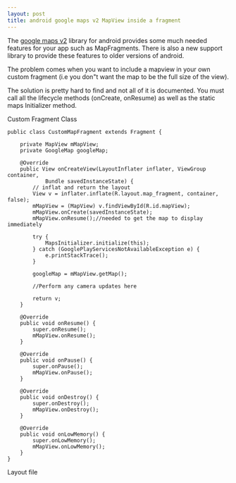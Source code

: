 ```yaml
---
layout: post
title: android google maps v2 MapView inside a fragment
---
```


The [google maps
v2](https://developers.google.com/maps/documentation/android/) library
for android provides some much needed features for your app such as
MapFragments. There is also a new support library to provide these
features to older versions of android.








The problem comes when you want to include a mapview in your own custom
fragment (i.e you don"t want the map to be the full size of the view).










The solution is pretty hard to find and not all of it is documented. You
must call all the lifecycle methods (onCreate, onResume) as well as the
static maps Initializer method.










Custom Fragment Class










    public class CustomMapFragment extends Fragment {
        
        private MapView mMapView;
        private GoogleMap googleMap;
        
        @Override
        public View onCreateView(LayoutInflater inflater, ViewGroup container, 
                Bundle savedInstanceState) {
            // inflat and return the layout
            View v = inflater.inflate(R.layout.map_fragment, container, false);
            mMapView = (MapView) v.findViewById(R.id.mapView);
            mMapView.onCreate(savedInstanceState);
            mMapView.onResume();//needed to get the map to display immediately
            
            try {
                MapsInitializer.initialize(this);
            } catch (GooglePlayServicesNotAvailableException e) {
                e.printStackTrace();
            }
            
            googleMap = mMapView.getMap();
            
            //Perform any camera updates here
            
            return v;
        }
        
        @Override
        public void onResume() {
            super.onResume();
            mMapView.onResume();
        }
        
        @Override
        public void onPause() {
            super.onPause();
            mMapView.onPause();
        }
        
        @Override
        public void onDestroy() {
            super.onDestroy();
            mMapView.onDestroy();
        }
        
        @Override
        public void onLowMemory() {
            super.onLowMemory();
            mMapView.onLowMemory();
        }
    }





 Layout file



 









